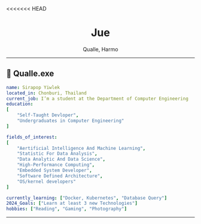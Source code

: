 <<<<<<< HEAD
<h1 align="center"> Jue </h1>
<p align="center"> Qualle, Harmo </p>

---
<h2> 🪼&nbsp;Qualle.exe</h2>

```yaml
name: Sirapop Yiwlek
located_in: Chonburi, Thailand
current_job: I’m a student at the Department of Computer Engineering
education:
[
    "Self-Taught Devloper",
    "Undergraduates in Computer Engineering"
]

fields_of_interest:
[
    "Aertificial Intelligence And Machine Learning",
    "Statistic For Data Analysis",
    "Data Analytic And Data Science",
    "High-Performance Computing",
    "Embedded System Developer",
    "Software Defined Architecture",
    "OS/kernel developers"
]

currently_learning: ["Docker, Kubernetes", "Database Query"]
2024_Goals: ["Learn at least 3 new Technologies"]
hobbies: ["Reading", "Gaming", "Photography"]
```

---
